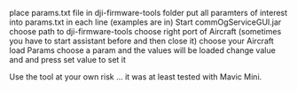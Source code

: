 place params.txt file in dji-firmware-tools folder
put all paramters of interest into params.txt in each line (examples are in)
Start commOgServiceGUI.jar
choose path to dji-firmware-tools
choose right port of Aircraft (sometimes you have to start assistant before and then close it)
choose your Aircraft
load Params
choose a param and the values will be loaded
change value and and press set value to set it


Use the tool at your own risk ... it was at least tested with Mavic Mini.